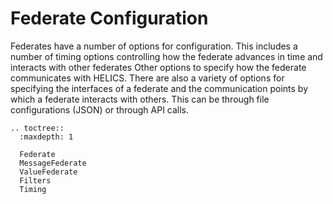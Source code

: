 Federate Configuration
============

Federates have a number of options for configuration.  This includes a number of timing options controlling how the federate advances in time and interacts with other federates
Other options to specify how the federate communicates with HELICS.  There are also a variety of options for specifying the interfaces of a federate and the communication points by which a 
federate interacts with others.  This can be through file configurations (JSON) or through API calls.  


```eval_rst
.. toctree::
  :maxdepth: 1

  Federate
  MessageFederate
  ValueFederate
  Filters
  Timing
```
